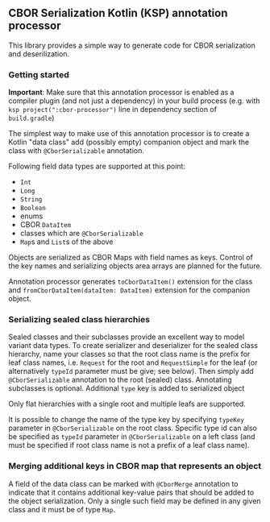 ## CBOR Serialization Kotlin (KSP) annotation processor

This library provides a simple way to generate code for CBOR
serialization and deserilization.

### Getting started

**Important**: Make sure that this annotation processor is enabled as
a compiler plugin (and not just a dependency) in your build process (e.g.
with `ksp project(":cbor-processor")` line in dependency section of
`build.gradle`)

The simplest way to make use of this annotation processor is to
create a Kotlin "data class" add (possibly empty) companion
object and mark the class with `@CborSerializable` annotation.

Following field data types are supported at this point:
 - `Int`
 - `Long`
 - `String`
 - `Boolean`
 - enums
 - CBOR `DataItem`
 - classes which are `@CborSerializable`
 - `Map`s and `List`s of the above

Objects are serialized as CBOR Maps with field names as keys. Control
of the key names and serializing objects area arrays are planned for
the future.

Annotation processor generates `toCborDataItem()` extension for the
class and `fromCborDataItem(dataItem: DataItem)` extension for the
companion object.

### Serializing sealed class hierarchies

Sealed classes and their subclasses provide an excellent way to
model variant data types. To create serializer and deserializer
for the sealed class hierarchy, name your classes so that the
root class name is the prefix for leaf class names, i.e.
`Request` for the root and `RequestSimple` for the leaf (or
alternatively `typeId` parameter must be give; see below).
Then simply add `@CborSerializable` annotation to the root
(sealed) class. Annotating subclasses is optional. Additional
`type` key is added to serialized object

Only flat hierarchies with a single root and multiple leafs are
supported.

It is possible to change the name of the type key by specifying
`typeKey` parameter in `@CborSerializable` on the root class.
Specific type id can also be specified as `typeId` parameter in
`@CborSerializable` on a left class (and must be specified if 
root class name is not a prefix of a leaf class name).

### Merging additional keys in CBOR map that represents an object

A field of the data class can be marked with `@CborMerge` annotation
to indicate that it contains additional key-value pairs that should
be added to the object serialization. Only a single such field may be
defined in any given class and it must be of type `Map`.
